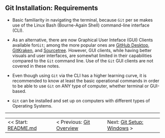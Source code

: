 ## Git Installation: Requirements

- Basic familiarity in navigating the terminal, because `Git` per se makes use of the Linux Bash (Bourne-Again Shell) command-line interface (CLI).

- As an alternative, there are now Graphical User Inteface (GUI) Clients available for`Git`; among the more popular ones are [GitHub Desktop](https://desktop.github.com/), [GitKraken](https://www.gitkraken.com/), and [Sourcetree](https://www.sourcetreeapp.com/). However, GUI clients, while having better visuals and user interfaces, are somewhat limited in their capabilities compared to the `Git` command line. Use of the `Git` GUI clients are not covered in these notes.

- Even though using `Git` via the CLI has a higher learning curve, it is recommended to know at least the basic operational commands in order to be able to use `Git` on ANY type of computer, whether terminal or GUI-based.

- `Git` can be installed and set up on computers with different types of Operating Systems.

<hr>

<table align="center">
   <tbody>
      <tr>
        <td>
            << Start: <a href="/README.md">README.md</a>
        </td>
        <td>
            < Previous: <a href="/assets/ch2.md">Git Overview</a>
        </td>
        <td>
            Next: <a href="/assets/ch4.md">Git Setup: Windows</a> >
        </td>
      </tr>
   </tbody>
</table>